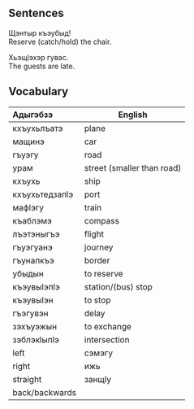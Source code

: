 ## Sentences
Щэнтыр къэубыд!  
Reserve (catch/hold) the chair.

Хьэщӏэхэр гувас.  
The guests are late.


## Vocabulary
| Адыгэбзэ       | English                    |
| :------------- | -------------------------- |
| кхъухьлъатэ    | plane                      |
| мащинэ         | car                        |
| гъуэгу         | road                       |
| урам           | street (smaller than road) |
| кхъухь         | ship                       |
| кхъухьтедзапӏэ | port                       |
| мафӏэгу        | train                      |
| къаблэмэ       | compass                    |
| лъэтэныгъэ     | flight                     |
| гъуэгуанэ      | journey                    |
| гъунапкъэ      | border                     |
| убыдын         | to reserve                 |
| къэувыӏэпӏэ    | station/(bus) stop         |
| къэувыӏэн      | to stop                    |
| гъэгувэн       | delay                      |
| зэхъуэжын      | to exchange                |
| зэблэкӏыпӏэ    | intersection               |
| left           | сэмэгу                     |
| right          | ижь                        |
| straight       | занщӏу                     |
| back/backwards |                            |
